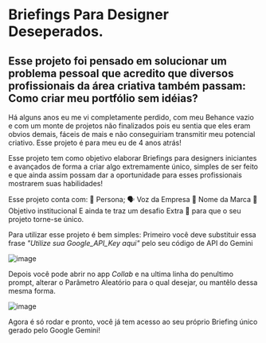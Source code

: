 # Briefings Para Designer Deseperados.
## Esse projeto foi pensado em solucionar um problema pessoal que acredito que diversos profissionais da área criativa também passam: Como criar meu portfólio sem idéias?
Há alguns anos eu me vi completamente perdido, com meu Behance vazio e com um monte de projetos não finalizados pois eu sentia que eles eram obvios demais, fáceis de mais e não conseguiriam transmitir meu potencial criativo. Esse projeto é para meu eu de 4 anos atrás!

Esse projeto tem como objetivo elaborar Briefings para designers iniciantes e avançados de forma a criar algo extremamente único, simples de ser feito e que ainda assim possam dar a oportunidade para esses profissionais mostrarem suas habilidades!

Esse projeto conta com:
🧒 Persona;
🗣️ Voz da Empresa
🌟 Nome da Marca
🏁 Objetivo institucional
E ainda te traz um desafio Extra 🥇 para que o seu projeto torne-se único.

Para utilizar esse projeto é bem simples:
Primeiro você deve substituir essa frase *"Utilize sua Google_API_Key aqui"* pelo seu código de API do Gemini

![image](https://github.com/Vulpardi/Projeto_Alura/assets/169551247/5708de18-ecc5-4b7a-9d3d-4b16e6276667)

Depois você pode abrir no app *Collab* e na ultima linha do penultimo prompt, alterar o Parâmetro Aleatório para o qual desejar, ou mantêlo dessa mesma forma.

![image](https://github.com/Vulpardi/Projeto_Alura/assets/169551247/43090346-d897-48d0-a1e2-4e1bddd9643b)

Agora é só rodar e pronto, você já tem acesso ao seu próprio Briefing único gerado pelo Google Gemini!
